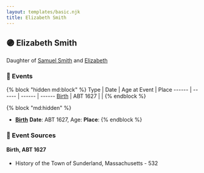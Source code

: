 ```yaml
---
layout: templates/basic.njk
title: Elizabeth Smith
---
```

## 🟣 Elizabeth Smith

Daughter of [Samuel Smith](/people/8/86804391) and [Elizabeth ](/people/7/71389724)

### 📆 Events

{% block "hidden md:block" %}
Type | Date | Age at Event | Place
------ | ------ | ------ | ------
[Birth](#event-event-2) | ABT 1627 |  |
{% endblock %}

{% block "md:hidden" %}
- **[Birth](#event-event-2)**
**Date**: ABT 1627, Age:
**Place**:
{% endblock %}

### 📰 Event Sources

#### <a id="event-event-2"></a> Birth, ABT 1627
* History of the Town of Sunderland, Massachusetts  - 532